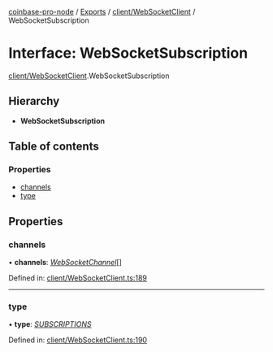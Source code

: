 [coinbase-pro-node](../../README.md) / [Exports](../../modules.md) / [client/WebSocketClient](../../modules/client_websocketclient.md) / WebSocketSubscription

# Interface: WebSocketSubscription

[client/WebSocketClient](../../modules/client_websocketclient.md).WebSocketSubscription

## Hierarchy

- **WebSocketSubscription**

## Table of contents

### Properties

- [channels](websocketclient.websocketsubscription.md#channels)
- [type](websocketclient.websocketsubscription.md#type)

## Properties

### channels

• **channels**: [_WebSocketChannel_](websocketclient.websocketchannel.md)[]

Defined in: [client/WebSocketClient.ts:189](https://github.com/bennycode/coinbase-pro-node/blob/ac883aa/src/client/WebSocketClient.ts#L189)

---

### type

• **type**: [_SUBSCRIPTIONS_](../../enums/client/websocketclient.websocketresponsetype.md#subscriptions)

Defined in: [client/WebSocketClient.ts:190](https://github.com/bennycode/coinbase-pro-node/blob/ac883aa/src/client/WebSocketClient.ts#L190)
